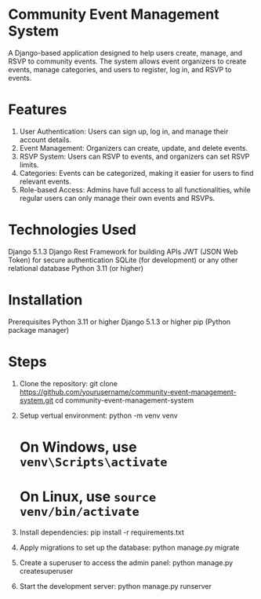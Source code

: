 # Community Event Management System
A Django-based application designed to help users create, manage, and RSVP to community events. The system allows event organizers to create events, manage categories, and users to register, log in, and RSVP to events.

# Features
1. User Authentication: Users can sign up, log in, and manage their account details.
2. Event Management: Organizers can create, update, and delete events.
3. RSVP System: Users can RSVP to events, and organizers can set RSVP limits.
4. Categories: Events can be categorized, making it easier for users to find relevant events.
5. Role-based Access: Admins have full access to all functionalities, while regular users can only manage their own events and RSVPs.

# Technologies Used
Django 5.1.3
Django Rest Framework for building APIs
JWT (JSON Web Token) for secure authentication
SQLite (for development) or any other relational database
Python 3.11 (or higher)

# Installation
Prerequisites
Python 3.11 or higher
Django 5.1.3 or higher
pip (Python package manager)

# Steps

1. Clone the repository:
    git clone https://github.com/yourusername/community-event-management-system.git
    cd community-event-management-system

2. Setup vertual environment:
    python -m venv venv
    # On Windows, use `venv\Scripts\activate` 
    # On Linux, use `source venv/bin/activate`

3. Install dependencies:
    pip install -r requirements.txt

4. Apply migrations to set up the database:
    python manage.py migrate    

5. Create a superuser to access the admin panel:
    python manage.py createsuperuser

6. Start the development server:
    python manage.py runserver    

    
